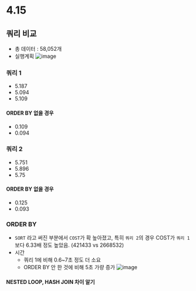 # 4.15

## 쿼리 비교
- 총 데이터 : 58,052개
- 실행계획
![image](https://github.com/djdjdddd/TIL/assets/126077503/443e2baa-e876-4eb3-aa59-efb25473fb50)


### 쿼리 1
- 5.187
- 5.094
- 5.109

#### ORDER BY 없을 경우
- 0.109
- 0.094

### 쿼리 2
- 5.751
- 5.896
- 5.75
  
#### ORDER BY 없을 경우
- 0.125
- 0.093

### ORDER BY 
- `SORT` 라고 써진 부분에서 `COST`가 확 높아졌고, 특히 `쿼리 2`의 경우 COST가 `쿼리 1`보다 6.33배 정도 높았음. (421433 vs 2668532)
- 시간
  - 쿼리 1에 비해 0.6~7초 정도 더 소요
  - ORDER BY 안 한 것에 비해 5초 가량 증가
![image](https://github.com/djdjdddd/TIL/assets/126077503/00f3839f-dec2-4b7d-bfe9-1eb3c8054fee)

#### NESTED LOOP, HASH JOIN 차이 알기
